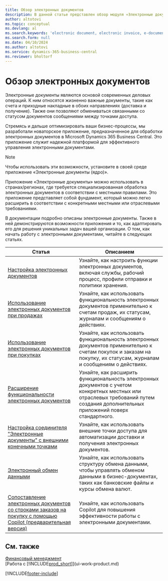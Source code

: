 ```yaml
---
title: Обзор электронных документов
description: В данной статье представлен обзор модуля «Электронные документы».
author: altotovi
ms.topic: conceptual
ms.devlang: al
ms.search.keywords: 'electronic document, electronic invoice, e-document, e-invoice'
ms.search.form: null
ms.date: 04/10/2024
ms.author: altotovi
ms.service: dynamics-365-business-central
ms.reviewer: bholtorf
---
```


# <a name="e-documents-overview"></a>Обзор электронных документов

Электронные документы являются основой современных деловых операций. К ним относятся жизненно важные документы, такие как счета и приходные накладные в обоих направлениях (доставка и получение). Также они позволяют обмениваться связанными со статусом документов сообщениями между точками доступа.

Стремясь и дальше оптимизировать ваши бизнес-процессы, мы разработали новаторское приложение, предназначенное для обработки электронных документов в Microsoft Dynamics 365 Business Central. Это приложение служит надежной платформой для эффективного управления электронными документами.

> [!NOTE]
> Чтобы использовать эти возможности, установите в своей среде приложение «Электронные документы (ядро)».  

Приложение «Электронные документы» можно использовать в странах/регионах, где требуется специализированная обработка электронных документов в соответствии с местными правилами. Это приложение представляет собой фундамент, который можно легко расширить в соответствии с конкретными местными или отраслевыми требованиями.

В документации подробно описаны электронные документы. Также в ней демонстрируются возможности приложения и то, как адаптировать его для решения уникальных задач вашей организации. О том, как начать работу с электронными документами, читайте в следующих статьях.

| Статья | Описанием | 
|---------|-------------|
| [Настройка электронных документов](finance-how-setup-edocuments.md) | Узнайте, как настроить функции электронных документов, включая службы, рабочий процесс, профили отправки и политики хранения. |
| [Использование электронных документов при продажах](finance-how-use-edocuments.md) | Узнайте, как использовать функциональность электронных документов применительно к счетам продаж, их статусам, журналам и сообщениям о действиях.| 
| [Использование электронных документов при покупках](finance-how-use-edocuments-purchase.md) | Узнайте, как использовать функциональность электронных документов применительно к счетам покупок и заказам на покупку, их статусам, журналам и сообщениям о действиях.|
| [Расширение функциональности электронных документов](/dynamics365/business-central/dev-itpro/developer/devenv-extend-edocuments) | Узнайте, как расширить функциональность электронных документов с учетом конкретных местных или отраслевых требований путем создания дополнительных приложений поверх стандартного. |
| [Настройка соединителя "Электронные документы" с внешними конечными точками](finance-how-setup-edocuments-external.md) | Узнайте, как использовать внешние точки доступа для автоматизации доставки и получения электронных документов. |
| [Электронный обмен данными](across-data-exchange.md) | Узнайте, как использовать структуру обмена данными, чтобы управлять обменом данными в бизнес-документах, таких как банковские файлы и курсы обмена валют. | 
| [Сопоставление электронных документов со строками заказов на покупку с помощью Copilot (предварительная версия)](map-edocuments-with-copilot.md) | Узнайте, как использовать Copilot для повышения эффективности работы с электронными документами. |

## <a name="see-also"></a>См. также

[Финансовый менеджмент](finance.md)    
[Работа с [!INCLUDE[prod_short](includes/prod_short.md)]](ui-work-product.md)  

[!INCLUDE[footer-include](includes/footer-banner.md)]
